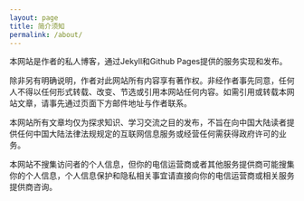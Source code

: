 ```yaml
---
layout: page
title: 简介须知
permalink: /about/
---
```

<p>本网站是作者的私人博客，通过Jekyll和Github Pages提供的服务实现和发布。</p>
<p>除非另有明确说明，作者对此网站所有内容享有著作权。非经作者事先同意，任何人不得以任何形式转载、改变、节选或引用本网站任何内容。如需引用或转载本网站文章，请事先通过页面下方邮件地址与作者联系。</p>
<p>本网站所有文章均仅为探求知识、学习交流之目的发布，不旨在向中国大陆读者提供任何中国大陆法律法规规定的互联网信息服务或经营任何需获得政府许可的业务。</p>
<p>本网站不搜集访问者的个人信息，但你的电信运营商或者其他服务提供商可能搜集你的个人信息，个人信息保护和隐私相关事宜请直接向你的电信运营商或相关服务提供商咨询。</p>